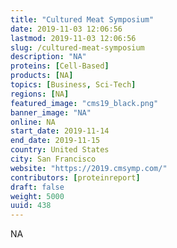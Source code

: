 ```yaml
---
title: "Cultured Meat Symposium"
date: 2019-11-03 12:06:56
lastmod: 2019-11-03 12:06:56
slug: /cultured-meat-symposium
description: "NA"
proteins: [Cell-Based]
products: [NA]
topics: [Business, Sci-Tech]
regions: [NA]
featured_image: "cms19_black.png"
banner_image: "NA"
online: NA
start_date: 2019-11-14
end_date: 2019-11-15
country: United States
city: San Francisco
website: "https://2019.cmsymp.com/"
contributors: [proteinreport]
draft: false
weight: 5000
uuid: 438
---
```

NA

